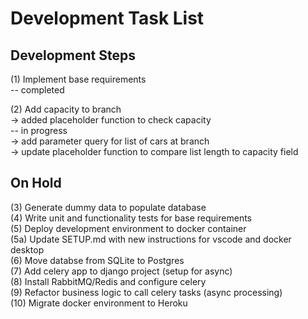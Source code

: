 Development Task List
====================

## Development Steps

(1) Implement base requirements  
-- completed  
  
(2) Add capacity to branch  
-> added placeholder function to check capacity  
-- in progress  
-> add parameter query for list of cars at branch  
-> update placeholder function to compare list length to capacity field  

## On Hold

(3) Generate dummy data to populate database  
(4) Write unit and functionality tests for base requirements  
(5) Deploy development environment to docker container  
(5a) Update SETUP.md with new instructions for vscode and docker desktop  
(6) Move databse from SQLite to Postgres  
(7) Add celery app to django project (setup for async)  
(8) Install RabbitMQ/Redis and configure celery  
(9) Refactor business logic to call celery tasks (async processing)  
(10) Migrate docker environment to Heroku  

